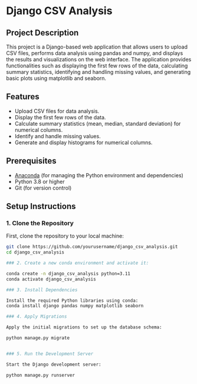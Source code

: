 # Django CSV Analysis

## Project Description

This project is a Django-based web application that allows users to upload CSV files, performs data analysis using pandas and numpy, and displays the results and visualizations on the web interface. 
The application provides functionalities such as displaying the first few rows of the data, calculating summary statistics, identifying and handling missing values, and 
generating basic plots using matplotlib and seaborn.

## Features

- Upload CSV files for data analysis.
- Display the first few rows of the data.
- Calculate summary statistics (mean, median, standard deviation) for numerical columns.
- Identify and handle missing values.
- Generate and display histograms for numerical columns.

## Prerequisites

- [Anaconda](https://www.anaconda.com/products/distribution) (for managing the Python environment and dependencies)
- Python 3.8 or higher
- Git (for version control)

## Setup Instructions

### 1. Clone the Repository

First, clone the repository to your local machine:

```sh
git clone https://github.com/yourusername/django_csv_analysis.git
cd django_csv_analysis

### 2. Create a new conda environment and activate it:

conda create -n django_csv_analysis python=3.11
conda activate django_csv_analysis

### 3. Install Dependencies

Install the required Python libraries using conda:
conda install django pandas numpy matplotlib seaborn

### 4. Apply Migrations

Apply the initial migrations to set up the database schema:

python manage.py migrate


### 5. Run the Development Server

Start the Django development server:

python manage.py runserver

